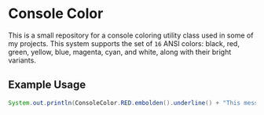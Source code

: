 # Console Color
This is a small repository for a console coloring utility class used in some of my projects. This system supports the set of `16` ANSI colors: black, red, green, yellow, blue, magenta, cyan, and white, along with their bright variants.

## Example Usage
```java
System.out.println(ConsoleColor.RED.embolden().underline() + "This message is bright red!");
```